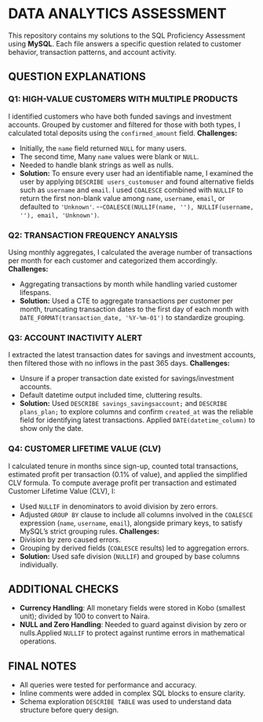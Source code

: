 # DATA ANALYTICS ASSESSMENT

This repository contains my solutions to the SQL Proficiency Assessment using **MySQL**. Each file answers a specific question related to customer behavior, transaction patterns, and account activity.


## QUESTION EXPLANATIONS

### Q1: HIGH-VALUE CUSTOMERS WITH MULTIPLE PRODUCTS
I identified customers who have both funded savings and investment accounts. Grouped by customer and filtered for those with both types, I calculated total deposits using the `confirmed_amount` field.
**Challenges:**
- Initially, the `name` field returned `NULL` for many users. 
- The second time, Many `name` values were blank or `NULL`.  
- Needed to handle blank strings as well as nulls. 
- **Solution:**
To ensure every user had an identifiable name, I examined the user  by applying `DESCRIBE users_customuser` and found alternative fields such as `username` and `email`. I used `COALESCE` combined with `NULLIF` to return the first non-blank value among `name`, `username`, `email`, or defaulted to `'Unknown'`.
--`COALESCE(NULLIF(name, ''), NULLIF(username, ''), email, 'Unknown')`.

### Q2: TRANSACTION FREQUENCY ANALYSIS
Using monthly aggregates, I calculated the average number of transactions per month for each customer and categorized them accordingly.
**Challenges:**  
- Aggregating transactions by month while handling varied customer lifespans.  
- **Solution:** 
Used a CTE to aggregate transactions per customer per month, truncating transaction dates to the first day of each month with `DATE_FORMAT(transaction_date, '%Y-%m-01')` to standardize grouping.


### Q3: ACCOUNT INACTIVITY ALERT
I extracted the latest transaction dates for savings and investment accounts, then filtered those with no inflows in the past 365 days.
**Challenges:**  
- Unsure if a proper transaction date existed for savings/investment accounts.
- Default datetime output included time, cluttering results.   
- **Solution:**
 Used `DESCRIBE savings_savingsaccount;` and `DESCRIBE plans_plan;` to explore columns and confirm `created_at` was the reliable field for identifying latest transactions.
 Applied `DATE(datetime_column)` to show only the date.


### Q4: CUSTOMER LIFETIME VALUE (CLV)
I calculated tenure in months since sign-up, counted total transactions, estimated profit per transaction (0.1% of value), and applied the simplified CLV formula.
To compute average profit per transaction and estimated Customer Lifetime Value (CLV), I:  
- Used `NULLIF` in denominators to avoid division by zero errors.  
- Adjusted `GROUP BY` clause to include all columns involved in the `COALESCE` expression (`name`, `username`, `email`), alongside primary keys, to satisfy MySQL’s strict grouping rules.
**Challenges:**  
- Division by zero caused errors.  
- Grouping by derived fields (`COALESCE` results) led to aggregation errors.  
- **Solution:** 
Used safe division (`NULLIF`) and grouped by base columns individually.


## ADDITIONAL CHECKS
- **Currency Handling**: All monetary fields were stored in Kobo (smallest unit); divided by 100 to convert to Naira.
- **NULL and Zero Handling**: Needed to guard against division by zero or nulls.Applied `NULLIF` to protect against runtime errors in mathematical operations.


## FINAL NOTES
- All queries were tested for performance and accuracy.
- Inline comments were added in complex SQL blocks to ensure clarity.
- Schema exploration `DESCRIBE TABLE` was used to understand data structure before query design.

